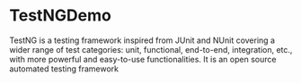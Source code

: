 # TestNGDemo
TestNG is a testing framework inspired from JUnit and NUnit covering a wider range of test categories: unit, functional, end-to-end, integration, etc., with more powerful and easy-to-use functionalities. It is an open source automated testing framework
